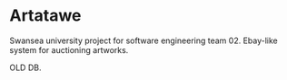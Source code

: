 # Artatawe

Swansea university project for software engineering team 02. 
Ebay-like system for auctioning artworks.

OLD DB.
